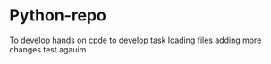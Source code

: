 # Python-repo
To develop hands on cpde
to develop task loading files 
adding more changes 
test agauim

